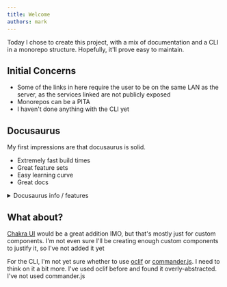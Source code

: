 ```yaml
---
title: Welcome
authors: mark
---
```


Today I chose to create this project, with a mix of documentation and a CLI in a monorepo structure.
Hopefully, it'll prove easy to maintain.

## Initial Concerns

- Some of the links in here require the user to be on the same LAN as the server, as the services linked are not publicly exposed
- Monorepos can be a PITA
- I haven't done anything with the CLI yet

## Docusaurus

My first impressions are that docusaurus is solid.

- Extremely fast build times
- Great feature sets
- Easy learning curve
- Great docs

<details>
<summary>Docusaurus info / features</summary>

[Docusaurus blogging features](https://docusaurus.io/docs/blog) are powered by the [blog plugin](https://docusaurus.io/docs/api/plugins/@docusaurus/plugin-content-blog).

Simply add Markdown files (or folders) to the `blog` directory.

Regular blog authors can be added to `authors.yml`.

The blog post date can be extracted from filenames, such as:

- `2019-05-30-welcome.md`
- `2019-05-30-welcome/index.md`

A blog post folder can be convenient to co-locate blog post images:

![Docusaurus Plushie](./docusaurus-plushie-banner.jpeg)

The blog supports tags as well!

</details>

## What about?

[Chakra UI](https://chakra-ui.com/) would be a great addition IMO, but that's mostly just for custom components.
I'm not even sure I'll be creating enough custom components to justify it, so I've not added it yet

For the CLI, I'm not yet sure whether to use [oclif](https://oclif.io/) or [commander.js](https://github.com/tj/commander.js). I need to think on it a bit more. I've used oclif before and found it overly-abstracted. I've not used commander.js
